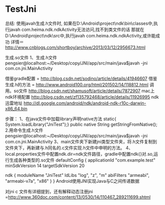 # TestJni
总结:  使用javah生成.h文件时,
      如果在D:\Android\project\ndk\bin\classes中,执行javah com.heima.ndk.ndkActivity无法访问,找不到类文件的话
    那就在D:\Android\project\ndk\src中,执行javah com.heima.ndk.ndkActivity,或许能成功
   详情＝http://www.cnblogs.com/shortboy/archive/2013/03/12/2956673.html


生成.so文件
1、生成.h文件 pengsier@localhost:~/Desktop/copy/JNI/app/src/main/java$javah -jni com.cn.jni.MainActivity

借鉴gradle配置 = http://blog.csdn.net/sodino/article/details/41946607
借鉴生成.h的方法 = http://www.android100.org/html/201502/14/118812.html
调用。so文件
http://blog.csdn.net/shamusoft/article/details/7872907
mac上ndk环境配置
http://blog.csdn.net/zf135792468/article/details/11926995
ndk迅雷地址
http://dl.google.com/android/ndk/android-ndk-r10c-darwin-x86_64.bin

步骤：
1、在java文件中加载library声明native方法
static{    System.loadLibrary("JniTest");}
public native String getStringFromNative();
2.用命令生成.h文件 pengsier@localhost:~/Desktop/copy/JNI/app/src/main/java$javah -jni com.cn.jni.MainActivity
3、main文件夹下新建jni类型文件夹，将.h文件复制到文件夹下，再新建与.h同名的.c文件实现.h文件中申明的方法。
4、local.properties文件中配置ndk.dir=ndk文件路径，gradle中配置ndk{}对.so,运行生成各种类型的.so文件
defaultConfig {
    applicationId "com.example.test"
minSdkVersion 14
targetSdkVersion 20

ndk {
        moduleName "JniTest"
ldLibs "log", "z", "m"
abiFilters "armeabi", "armeabi-v7a", "x86"
}
}
Android使用JNI实现Java与C之间传递数据

对jni c 文件有详细提到，还有解释动态注册jni  =http://www.360doc.com/content/13/0530/14/110467_289211699.shtml
